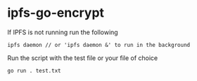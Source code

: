 # ipfs-go-encrypt

If IPFS is not running run the following
```
ipfs daemon // or 'ipfs daemon &' to run in the background
```

Run the script with the test file or your file of choice
```
go run . test.txt
```
